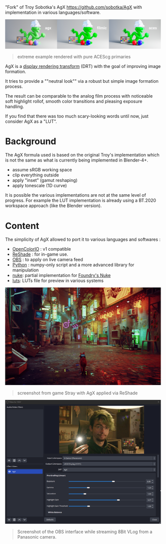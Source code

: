 "Fork" of Troy Sobotka's AgX https://github.com/sobotka/AgX with implementation
in various languages/software.

![agx comparison with aces and filmic](comparison.jpg)

> extreme example rendered with pure ACEScg primaries

AgX is a [display rendering transform](https://github.com/jedypod/open-display-transform/wiki/doc-introduction)
(DRT) with the goal of improving image formation.

It tries to provide a ""neutral look"" via a robust but simple image formation process.

The result can be comparable to the analog film process with noticeable soft highlight rollof,
smooth color transitions and pleasing exposure handling.

If you find that there was too much scary-looking words until now, just
consider AgX as a "LUT".

# Background

The AgX formula used is based on the original Troy's implementation which is not the same as what is currently being implemented in Blender-4+.
- assume sRGB working space
- clip everything outside
- apply "inset" (gamut reshaping)
- apply tonescale (1D curve)

It is possible the various implementations are not at the same level of progress.
For example the LUT implementation is already using a BT.2020 workspace approach
(like the Blender version).

# Content

The simplicity of AgX allowed to port it to various languages and softwares :

- [OpenColorIO](ocio) : v1 compatible
- [ReShade](reshade) : for in-game use.
- [OBS](obs) : to apply on live camera feed
- [Python](python) : numpy-only script and a more advanced library for manipulation
- [nuke](nuke): partial implementation for [Foundry's Nuke](https://www.foundry.com/products/nuke-family/nuke)
- [luts](luts): LUTs file for preview in various systems

![ReShade: Stray screenshot with AgX](reshade/img/stray-3-AgX.jpg)

> screenshot from game Stray with AgX applied via ReShade

![OBS interface screenshot with webcam feed](obs/doc/img/obs-main.png)

> Screenshot of the OBS interface while streaming 8Bit VLog from a Panasonic camera.